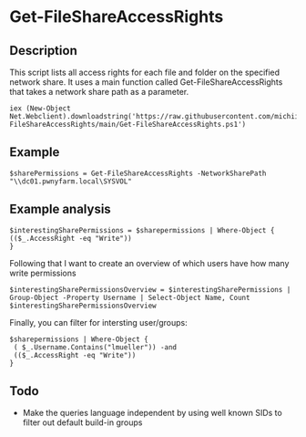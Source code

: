 # Get-FileShareAccessRights

## Description
This script lists all access rights for each file and folder on the specified network share. It uses a main function called Get-FileShareAccessRights that takes a network share path as a parameter.

```
iex (New-Object Net.Webclient).downloadstring('https://raw.githubusercontent.com/michiiii/Get-FileShareAccessRights/main/Get-FileShareAccessRights.ps1')
```

## Example
```
$sharePermissions = Get-FileShareAccessRights -NetworkSharePath "\\dc01.pwnyfarm.local\SYSVOL"
```

## Example analysis
```
$interestingSharePermissions = $sharepermissions | Where-Object {
(($_.AccessRight -eq "Write"))
}
```

Following that I want to create an overview of which users have how many write permissions

```
$interestingSharePermissionsOverview = $interestingSharePermissions | Group-Object -Property Username | Select-Object Name, Count
$interestingSharePermissionsOverview
```

Finally, you can filter for intersting user/groups:
```
$sharepermissions | Where-Object {
 ( $_.Username.Contains("lmueller")) -and
 (($_.AccessRight -eq "Write"))
}
```


## Todo
- Make the queries language independent by using well known SIDs to filter out default build-in groups
